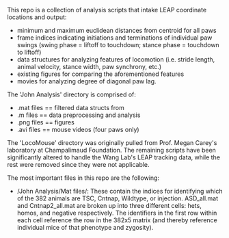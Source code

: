 This repo is a collection of analysis scripts that intake LEAP coordinate locations and output:
- minimum and maximum euclidean distances from centroid for all paws
- frame indices indicating initiations and terminations of individual paw swings (swing phase = liftoff to touchdown; stance phase = touchdown to liftoff)
- data structures for analyzing features of locomotion (i.e. stride length, animal velocity, stance width, paw synchrony, etc.)
- existing figures for comparing the aforementioned features
- movies for analyzing degree of diagonal paw lag.

The 'John Analysis' directory is comprised of:
 - .mat files == filtered data structs from 
 - .m files   == data preprocessing and analysis
 - .png files == figures
 - .avi files == mouse videos (four paws only)

The 'LocoMouse' directory was originally pulled from Prof. Megan Carey's laboratory at Champalimaud Foundation. The remaining scripts have been significantly altered to handle the Wang Lab's LEAP tracking data, while the rest were removed since they were not applicable. 

The most important files in this repo are the following:
- /John Analysis/Mat files/: These contain the indices for identifying which of the 382 animals are TSC, Cntnap, Wildtype, or injection. ASD_all.mat and Cntnap2_all.mat are broken up into three different cells: hets, homos, and negative respectively. The identifiers in the first row within each cell reference the row in the 382x5 matrix (and thereby reference individual mice of that phenotype and zygosity).